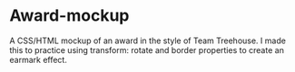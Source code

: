 # Award-mockup
A CSS/HTML mockup of an award in the style of Team Treehouse.
I made this to practice using transform: rotate and border properties to create an earmark effect.
